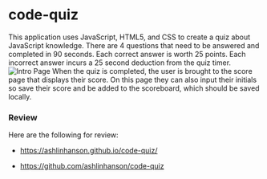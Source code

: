 # code-quiz

This application uses JavaScript, HTML5, and CSS to create a quiz about JavaScript knowledge.
There are 4 questions that need to be answered and completed in 90 seconds. Each correct answer is worth 25 points. Each incorrect answer incurs a 25 second deduction from the quiz timer. 
![Intro Page](/quiz-intro.png)
When the quiz is completed, the user is brought to the score page that displays their score. On this page they can also input their initials so save their score and be added to the scoreboard, which should be saved locally.




### Review

Here are the following for review:

* https://ashlinhanson.github.io/code-quiz/

* https://github.com/ashlinhanson/code-quiz


